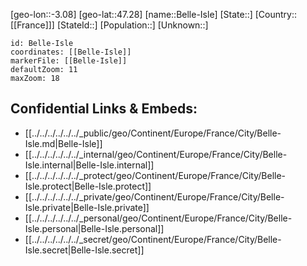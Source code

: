 ﻿---
location: [47.28,-3.08]
mapzoom: [7,12] 
mapmarker: city 
type: City
tags:
- geo/City


SpocWebEntityId: 29088
isDeleted: false
confidential: public

---
[geo-lon::-3.08]
[geo-lat::47.28]
[name::Belle-Isle]
[State::]
[Country::[[France]]]
[StateId::]
[Population::]
[Unknown::]


```leaflet
id: Belle-Isle
coordinates: [[Belle-Isle]]
markerFile: [[Belle-Isle]]
defaultZoom: 11 
maxZoom: 18
```


## Confidential Links & Embeds: 
- [[../../../../../../_public/geo/Continent/Europe/France/City/Belle-Isle.md|Belle-Isle]] 
- [[../../../../../../_internal/geo/Continent/Europe/France/City/Belle-Isle.internal|Belle-Isle.internal]] 
- [[../../../../../../_protect/geo/Continent/Europe/France/City/Belle-Isle.protect|Belle-Isle.protect]] 
- [[../../../../../../_private/geo/Continent/Europe/France/City/Belle-Isle.private|Belle-Isle.private]] 
- [[../../../../../../_personal/geo/Continent/Europe/France/City/Belle-Isle.personal|Belle-Isle.personal]] 
- [[../../../../../../_secret/geo/Continent/Europe/France/City/Belle-Isle.secret|Belle-Isle.secret]] 
